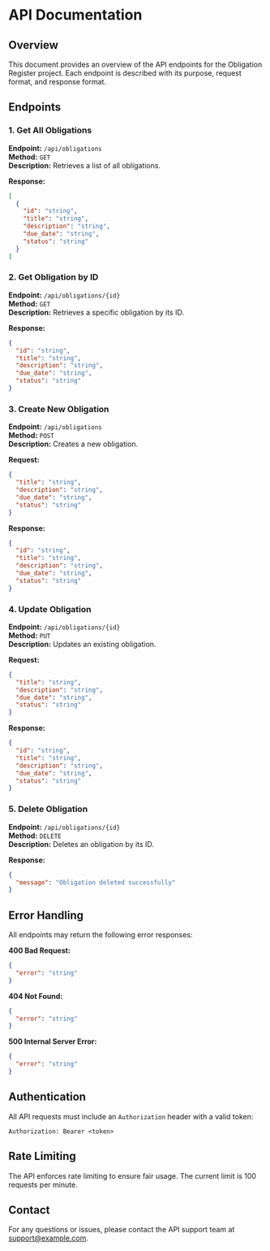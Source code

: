 # API Documentation

## Overview
This document provides an overview of the API endpoints for the Obligation Register project. Each endpoint is described with its purpose, request format, and response format.

## Endpoints

### 1. Get All Obligations
**Endpoint:** `/api/obligations`  
**Method:** `GET`  
**Description:** Retrieves a list of all obligations.

**Response:**
```json
[
  {
    "id": "string",
    "title": "string",
    "description": "string",
    "due_date": "string",
    "status": "string"
  }
]
```

### 2. Get Obligation by ID
**Endpoint:** `/api/obligations/{id}`  
**Method:** `GET`  
**Description:** Retrieves a specific obligation by its ID.

**Response:**
```json
{
  "id": "string",
  "title": "string",
  "description": "string",
  "due_date": "string",
  "status": "string"
}
```

### 3. Create New Obligation
**Endpoint:** `/api/obligations`  
**Method:** `POST`  
**Description:** Creates a new obligation.

**Request:**
```json
{
  "title": "string",
  "description": "string",
  "due_date": "string",
  "status": "string"
}
```

**Response:**
```json
{
  "id": "string",
  "title": "string",
  "description": "string",
  "due_date": "string",
  "status": "string"
}
```

### 4. Update Obligation
**Endpoint:** `/api/obligations/{id}`  
**Method:** `PUT`  
**Description:** Updates an existing obligation.

**Request:**
```json
{
  "title": "string",
  "description": "string",
  "due_date": "string",
  "status": "string"
}
```

**Response:**
```json
{
  "id": "string",
  "title": "string",
  "description": "string",
  "due_date": "string",
  "status": "string"
}
```

### 5. Delete Obligation
**Endpoint:** `/api/obligations/{id}`  
**Method:** `DELETE`  
**Description:** Deletes an obligation by its ID.

**Response:**
```json
{
  "message": "Obligation deleted successfully"
}
```

## Error Handling
All endpoints may return the following error responses:

**400 Bad Request:**
```json
{
  "error": "string"
}
```

**404 Not Found:**
```json
{
  "error": "string"
}
```

**500 Internal Server Error:**
```json
{
  "error": "string"
}
```

## Authentication
All API requests must include an `Authorization` header with a valid token:
```
Authorization: Bearer <token>
```

## Rate Limiting
The API enforces rate limiting to ensure fair usage. The current limit is 100 requests per minute.

## Contact
For any questions or issues, please contact the API support team at [support@example.com](mailto:support@example.com).
